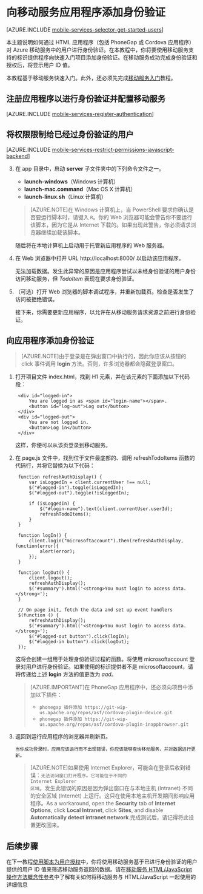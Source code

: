 <properties 
	pageTitle="向 HTML/JavaScript 应用添加身份验证 | Azure" 
	description="了解如何使用移动服务通过 Microsoft 帐户对 HTML 应用的用户进行身份验证。" 
	services="mobile-services" 
	documentationCenter="" 
	authors="ggailey777" 
	manager="dwrede" 
	editor=""/>

<tags 
	ms.service="mobile-services" 
	ms.workload="mobile" 
	ms.tgt_pltfrm="mobile-multiple" 
	ms.devlang="javascript" 
	ms.topic="article" 
	ms.date="07/21/2016" 
	wacn.date="09/26/2016" 
	ms.author="glenga"/>

#  向移动服务应用程序添加身份验证 

[AZURE.INCLUDE [mobile-services-selector-get-started-users](../../includes/mobile-services-selector-get-started-users.md)]

本主题说明如何通过 HTML 应用程序（包括 PhoneGap 或 Cordova 应用程序）对 Azure 移动服务中的用户进行身份验证。在本教程中，你将要使用移动服务支持的标识提供程序向快速入门项目添加身份验证。在移动服务成功完成身份验证和授权后，将显示用户 ID 值。

本教程基于移动服务快速入门。此外，还必须先完成[移动服务入门]教程。

## <a name="register"></a>注册应用程序以进行身份验证并配置移动服务

[AZURE.INCLUDE [mobile-services-register-authentication](../../includes/mobile-services-register-authentication.md)]

## <a name="permissions"></a>将权限限制给已经过身份验证的用户

[AZURE.INCLUDE [mobile-services-restrict-permissions-javascript-backend](../../includes/mobile-services-restrict-permissions-javascript-backend.md)]


3. 在 app 目录中，启动 **server** 子文件夹中的下列命令文件之一。

	+ **launch-windows**（Windows 计算机） 
	+ **launch-mac.command**（Mac OS X 计算机）
	+ **launch-linux.sh**（Linux 计算机）

	>[AZURE.NOTE]在 Windows 计算机上，当 PowerShell 要求你确认是否要运行脚本时，请键入 `R`。你的 Web 浏览器可能会警告你不要运行该脚本，因为它是从 Internet 下载的。如果出现此警告，你必须请求浏览器继续加载该脚本。

	随后将在本地计算机上启动用于托管新应用程序的 Web 服务器。

4. 在 Web 浏览器中打开 URL http://localhost:8000/ 以启动该应用程序。

	无法加载数据。发生此异常的原因是应用程序尝试以未经身份验证的用户身份访问移动服务，但 _TodoItem_ 表现在要求身份验证。

5. （可选）打开 Web 浏览器的脚本调试程序，并重新加载页。检查是否发生了访问被拒绝错误。

   接下来，你需要更新应用程序，以允许在从移动服务请求资源之前进行身份验证。

## <a name="add-authentication"></a>向应用程序添加身份验证

>[AZURE.NOTE]由于登录是在弹出窗口中执行的，因此你应该从按钮的 click 事件调用 **login** 方法。否则，许多浏览器都会隐藏登录窗口。

1. 打开项目文件 index.html，找到 H1 元素，并在该元素的下面添加以下代码段：

	    <div id="logged-in">
            You are logged in as <span id="login-name"></span>.
            <button id="log-out">Log out</button>
        </div>
        <div id="logged-out">
            You are not logged in.
            <button>Log in</button>
        </div>

	这样，你便可以从该页登录到移动服务。

2. 在 page.js 文件中，找到位于文件最底部的、调用 refreshTodoItems 函数的代码行，并将它替换为以下代码：
	
		function refreshAuthDisplay() {
			var isLoggedIn = client.currentUser !== null;
			$("#logged-in").toggle(isLoggedIn);
			$("#logged-out").toggle(!isLoggedIn);

			if (isLoggedIn) {
				$("#login-name").text(client.currentUser.userId);
				refreshTodoItems();
			}
		}

		function logIn() {
			client.login("microsoftaccount").then(refreshAuthDisplay, function(error){
				alert(error);
			});
		}

		function logOut() {
			client.logout();
			refreshAuthDisplay();
			$('#summary').html('<strong>You must login to access data.</strong>');
		}

		// On page init, fetch the data and set up event handlers
		$(function () {
			refreshAuthDisplay();
			$('#summary').html('<strong>You must login to access data.</strong>');		    
			$("#logged-out button").click(logIn);
			$("#logged-in button").click(logOut);
		});

    这将会创建一组用于处理身份验证过程的函数。将使用 microsoftaccount 登录对用户进行身份验证。如果使用的标识提供者不是 microsoftaccount，请将传递给上述 **login** 方法的值更改为 *aad*。

	>[AZURE.IMPORTANT]在 PhoneGap 应用程序中，还必须向项目中添加以下插件：
	><ul><li><code>phonegap 插件添加 https://git-wip-us.apache.org/repos/asf/cordova-plugin-device.git</code></li>
	> <li><code>phonegap 插件添加 https://git-wip-us.apache.org/repos/asf/cordova-plugin-inappbrowser.git</code></li></ul>

9. 返回到运行应用程序的浏览器并刷新页。

	   当你成功登录时，应用应该运行而不出现错误，你应该能够查询移动服务，并对数据进行更新。

	>[AZURE.NOTE]如果使用 Internet Explorer，可能会在登录后收到错误：<code>无法访问窗口打开程序。它可能位于不同的 Internet Explorer 区域</code>。发生此错误的原因是因为弹出窗口在与本地主机 (Intranet) 不同的安全区域 (Internet) 上运行。这只在使用本地主机开发期间影响应用程序。As a workaround, open the **Security** tab of **Internet Options**, click **Local Intranet**, click **Sites**, and disable **Automatically detect intranet network**.完成测试后，请记得将此设置更改回来。

##  <a name="next-steps"></a>后续步骤

在下一教程[使用脚本为用户授权]中，你将使用移动服务基于已进行身份验证的用户提供的用户 ID 值来筛选移动服务返回的数据。请在[移动服务 HTML/JavaScript 操作方法概念性参考]中了解有关如何将移动服务与 HTML/JavaScript 一起使用的详细信息

<!-- Anchors. -->

[Register your app for authentication and configure Mobile Services]: #register
[Restrict table permissions to authenticated users]: #permissions
[Add authentication to the app]: #add-authentication
[Next Steps]: #next-steps

<!-- Images. -->

[4]: ./media/mobile-services-html-get-started-users/mobile-services-selection.png
[5]: ./media/mobile-services-html-get-started-users/mobile-service-uri.png
[13]: ./media/mobile-services-html-get-started-users/mobile-identity-tab.png
[14]: ./media/mobile-services-html-get-started-users/mobile-portal-data-tables.png
[15]: ./media/mobile-services-html-get-started-users/mobile-portal-change-table-perms.png

<!-- URLs. -->
[移动服务入门]: /documentation/articles/mobile-services-html-get-started/
[使用脚本为用户授权]: /documentation/articles/mobile-services-javascript-backend-service-side-authorization/

[移动服务 HTML/JavaScript 操作方法概念性参考]: /documentation/articles/mobile-services-html-how-to-use-client-library/
 

<!---HONumber=Mooncake_0118_2016-->